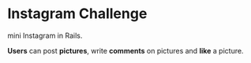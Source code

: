 Instagram Challenge
===================
mini Instagram in Rails.

**Users** can post **pictures**, write **comments** on pictures and **like** a picture.
